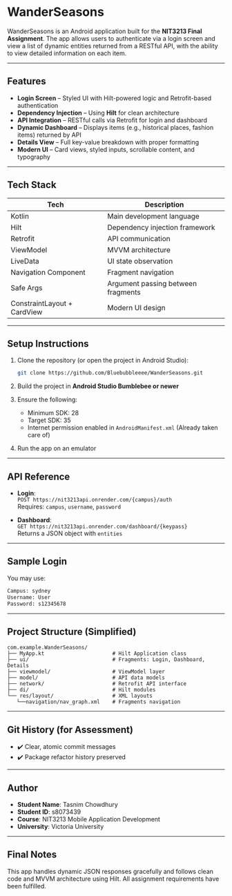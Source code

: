 # WanderSeasons 

WanderSeasons is an Android application built for the **NIT3213 Final Assignment**. The app allows users to authenticate via a login screen and view a list of dynamic entities returned from a RESTful API, with the ability to view detailed information on each item.

---

##  Features

-  **Login Screen** – Styled UI with Hilt-powered logic and Retrofit-based authentication
-  **Dependency Injection** – Using **Hilt** for clean architecture
-  **API Integration** – RESTful calls via Retrofit for login and dashboard
-  **Dynamic Dashboard** – Displays items (e.g., historical places, fashion items) returned by API
-  **Details View** – Full key-value breakdown with proper formatting
-  **Modern UI** – Card views, styled inputs, scrollable content, and typography

---

## Tech Stack

| Tech       | Description                        |
|------------|------------------------------------|
| Kotlin     | Main development language          |
| Hilt       | Dependency injection framework     |
| Retrofit   | API communication                  |
| ViewModel  | MVVM architecture                  |
| LiveData   | UI state observation               |
| Navigation Component | Fragment navigation     |
| Safe Args  | Argument passing between fragments |
| ConstraintLayout + CardView | Modern UI design  |

---

## Setup Instructions

1. Clone the repository (or open the project in Android Studio):
   ```bash
   git clone https://github.com/Bluebubbleeee/WanderSeasons.git
   ```

2. Build the project in **Android Studio Bumblebee or newer**

3. Ensure the following:
   - Minimum SDK: 28
   - Target SDK: 35
   - Internet permission enabled in `AndroidManifest.xml` (Already taken care of)

4. Run the app on an emulator

---

## API Reference

- **Login**:  
  `POST https://nit3213api.onrender.com/{campus}/auth`  
  Requires: `campus`, `username`, `password`

- **Dashboard**:  
  `GET https://nit3213api.onrender.com/dashboard/{keypass}`  
  Returns a JSON object with `entities`

---

## Sample Login

You may use:
```bash
Campus: sydney
Username: User
Password: s12345678
```

---

## Project Structure (Simplified)

```
com.example.WanderSeasons/
├── MyApp.kt                      # Hilt Application class
├── ui/                           # Fragments: Login, Dashboard, Details
├── viewmodel/                    # ViewModel layer
├── model/                        # API data models
├── network/                      # Retrofit API interface
├── di/                           # Hilt modules
└── res/layout/                   # XML layouts
   └──navigation/nav_graph.xml    # Fragments navigation
```

---

## Git History (for Assessment)

- ✔️ Clear, atomic commit messages
- ✔️ Package refactor history preserved

---

## Author

- **Student Name**: Tasnim Chowdhury  
- **Student ID**: s8073439  
- **Course**: NIT3213 Mobile Application Development  
- **University**: Victoria University

---

## Final Notes

This app handles dynamic JSON responses gracefully and follows clean code and MVVM architecture using Hilt. All assignment requirements have been fulfilled.
